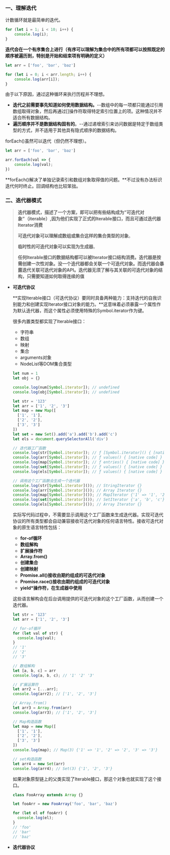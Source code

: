 ### 一、理解迭代

计数循环就是最简单的迭代。

```javascript
for (let i = 1; i < 10; i++) {
	console.log(i);
}
```

**迭代会在一个有序集合上进行（有序可以理解为集合中的所有项都可以按照既定的顺序被遍历到，特别是开始和结束项有明确的定义）**

```javascript
let arr = ['foo', 'bar', 'baz']

for (let i = 0; i < arr.length; i++) {
	console.log(arr[i]);
}
```

由于以下原因，通过这种循环来执行历程并不理想。

- **迭代之前需要事先知道如何使用数据结构。**--数组中的每一项都只能通过引用数组取得对象，然后再通过[]操作符取得特定索引位置上的项。这种情况并不适合所有数据结构。
- **遍历顺序并不是数据结构固有的**。--通过递增索引来访问数据是特定于数组类型的方式，并不适用于其他具有隐式顺序的数据结构。

forEach()虽然可以迭代（但仍然不理想）。

```javascript
let arr = ['foo', 'bar', 'baz']

arr.forEach(val => {
	console.log(val);
})
```

**forEach()解决了单独记录索引和数组对象取得值的问题。**不过没有办法标识迭代何时终止。回调结构也比较笨拙。

### 二、迭代器模式

> **迭代器模式，描述了一个方案，即可以把有些结构成为”可迭代对象”（iterable）,因为他们实现了正式的Iterable接口，而且可通过迭代器Iterator消费**
>
> **可迭代对象可以理解成数组或集合这样的集合类型的对象**。
>
> **临时性的可迭代对象可以实现为生成器**。
>
> **任何Iterable接口的数据结构都可以被Iterator接口结构消费。迭代器是按需创建一次性对象。没一个迭代器都会关联一个可迭代对象。而迭代器会暴露迭代关联可迭代对象的API。迭代器无须了解与其关联的可迭代对象的结构，只需要知道如何取得连续的值**

* **可迭代协议**

  **实现Iterable接口（可迭代协议）要同时具备两种能力：支持迭代的自我识别能力和创建实现Iterator接口对象的能力。**这意味着必须暴露一个属性作为默认迭代器，而这个属性必须使用特殊的Symbol.iterator作为键。

  很多内置类型都实现了Iterable接口：

  * 字符串
  * 数组
  * 映射
  * 集合
  * arguments对象
  * NodeList等DOM集合类型

  ```javascript
  let num = 1
  let obj = {}
  
  console.log(num[Symbol.iterator]); // undefined
  console.log(obj[Symbol.iterator]); // undefined
  
  let str = '123'
  let arr = ['1', '2', '3']
  let map = new Map([
    ['1', '1'],
    ['2', '2'],
    ['3', '3']
  ])
  let set = new Set().add('a').add('b').add('c')
  let els = document.querySelectorAll('div')
  
  // 迭代器工厂函数
  console.log(str[Symbol.iterator]); // ƒ [Symbol.iterator]() { [native code] }
  console.log(arr[Symbol.iterator]); // ƒ values() { [native code] }
  console.log(map[Symbol.iterator]); // ƒ entries() { [native code] }
  console.log(set[Symbol.iterator]); // ƒ values() { [native code] }
  console.log(els[Symbol.iterator]); // ƒ values() { [native code] }
  
  // 调用这个工厂函数会生成一个迭代器
  console.log(str[Symbol.iterator]()); // StringIterator {}
  console.log(arr[Symbol.iterator]()); // Array Iterator {}
  console.log(map[Symbol.iterator]()); // MapIterator {'1' => '1', '2' => '2', '3' => '3'}
  console.log(set[Symbol.iterator]()); // SetIterator {'a', 'b', 'c'}
  console.log(els[Symbol.iterator]()); // Array Iterator {}
  ```

  实际写代码过程中，不需要显示调用这个工厂函数来生成迭代器。实现可迭代协议的所有类型都会自动兼容接收可迭代对象的任何语言特性。接收可迭代对象的原生语言特性包括：

  * **for-of循环**
  * **数组解构**
  * **扩展操作符**
  * **Array.from()**
  * **创建集合**
  * **创建映射**
  * **Promise.all()接收由期约组成的可迭代对象**
  * **Promise.race()接收由期约组成的可迭代对象**
  * **yield*操作符，在生成器中使用**

  这些语言解构会在后台调用提供的可迭代对象的这个工厂函数，从而创建一个迭代器。

  ```javascript
  let str = '123'
  let arr = ['1', '2', '3']
  
  // for-of循环
  for (let val of str) {
  	console.log(val);
  }
  // '1'
  // '2'
  // '3'
  
  // 数组解构
  let [a, b, c] = arr
  console.log(a, b, c); // '1' '2' '3'
  
  // 扩展运算符
  let arr2 = [...arr];
  console.log(arr2); // ['1', '2', '3']
  
  // Array.from()
  let arr3 = Array.from(arr)
  console.log(arr3); // ['1', '2', '3']
  
  // Map构造函数
  let map = new Map([
    ['1', '1'],
    ['2', '2'],
    ['3', '3']
  ])
  console.log(map); // Map(3) {'1' => '1', '2' => '2', '3' => '3'}
  
  // set构造函数
  let arr4 = new Set(arr)
  console.log(arr4); // Set(3) {'1', '2', '3'}
  ```

  如果对象原型链上的父类实现了Iterable接口，那这个对象也就实现了这个接口。

  ```javascript
  class FooArray extends Array {}
  
  let fooArr = new FooArray('foo', 'bar', 'baz')
  
  for (let el of fooArr) {
  	console.log(el);
  }
  // 'foo'
  // 'bar'
  // 'baz'
  ```

* **迭代器协议**

  